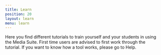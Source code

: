 ```yaml
---
title: Learn
position: 20
layout: learn
menu: learn
---
```


Here you find different tutorials to train yourself and your students in using the Media Suite. First time users are advised to first work through the tutorial. If you want to know how a tool works, please go to Help.
